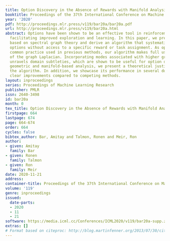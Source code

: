 ```yaml
---
title: Option Discovery in the Absence of Rewards with Manifold Analysis
booktitle: Proceedings of the 37th International Conference on Machine Learning
year: '2020'
pdf: http://proceedings.mlr.press/v119/bar20a/bar20a.pdf
url: http://proceedings.mlr.press/v119/bar20a.html
abstract: Options have been shown to be an effective tool in reinforcement learning,
  facilitating improved exploration and learning. In this paper, we present an approach
  based on spectral graph theory and derive an algorithm that systematically discovers
  options without access to a specific reward or task assignment. As opposed to the
  common practice used in previous methods, our algorithm makes full use of the spectrum
  of the graph Laplacian. Incorporating modes associated with higher graph frequencies
  unravels domain subtleties, which are shown to be useful for option discovery. Using
  geometric and manifold-based analysis, we present a theoretical justification for
  the algorithm. In addition, we showcase its performance in several domains, demonstrating
  clear improvements compared to competing methods.
layout: inproceedings
series: Proceedings of Machine Learning Research
publisher: PMLR
issn: 2640-3498
id: bar20a
month: 0
tex_title: Option Discovery in the Absence of Rewards with Manifold Analysis
firstpage: 664
lastpage: 674
page: 664-674
order: 664
cycles: false
bibtex_author: Bar, Amitay and Talmon, Ronen and Meir, Ron
author:
- given: Amitay
  family: Bar
- given: Ronen
  family: Talmon
- given: Ron
  family: Meir
date: 2020-11-21
address: 
container-title: Proceedings of the 37th International Conference on Machine Learning
volume: '119'
genre: inproceedings
issued:
  date-parts:
  - 2020
  - 11
  - 21
software: https://media.icml.cc/Conferences/ICML2020/v119/bar20a-supp.zip
extras: []
# Format based on citeproc: http://blog.martinfenner.org/2013/07/30/citeproc-yaml-for-bibliographies/
---
```

